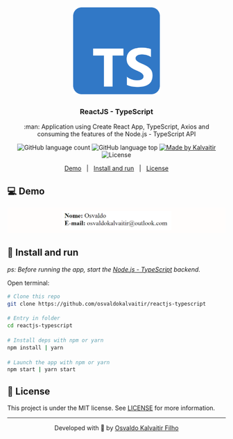 <h1 align="center">
    <img src="/.github/assets/logo.png"
    width="200px"
    alt="Logo" />
</h1>

<h3 align="center">
  ReactJS - TypeScript
</h3>

<p align="center">
  :man: Application using Create React App, TypeScript, Axios and consuming the features of the Node.js - TypeScript API
</p>

<p align="center">
  <img alt="GitHub language count" src="https://img.shields.io/github/languages/count/osvaldokalvaitir/reactjs-typescript.svg?color=00A83A">

  <img alt="GitHub language top" src="https://img.shields.io/github/languages/top/osvaldokalvaitir/reactjs-typescript.svg?color=00A83A">

  <a href="https://kalvaitir.com/">
    <img alt="Made by Kalvaitir" src="https://img.shields.io/badge/made%20by-Kalvaitir-00A83A">
  </a>

  <img alt="License" src="https://img.shields.io/badge/license-MIT-00A83A">
</p>

<p align="center">
  <a href="#computer-demo">Demo</a>&nbsp;&nbsp;&nbsp;|&nbsp;&nbsp;&nbsp;<a href="#wrench-install-and-run">Install and run</a>&nbsp;&nbsp;&nbsp;|&nbsp;&nbsp;&nbsp;<a href="#memo-license">License</a>
</p>

## :computer: Demo

![Demo](/.github/assets/demo.png)

## :wrench: Install and run

_ps: Before running the app, start the [Node.js - TypeScript](https://github.com/osvaldokalvaitir/nodejs-typescript) backend._

Open terminal:

```sh
# Clone this repo
git clone https://github.com/osvaldokalvaitir/reactjs-typescript

# Entry in folder
cd reactjs-typescript

# Install deps with npm or yarn
npm install | yarn

# Launch the app with npm or yarn
npm start | yarn start
```

## :memo: License

This project is under the MIT license. See [LICENSE](/LICENSE) for more information.

---

<p align="center">
Developed with 💚 by <a href="https://www.linkedin.com/in/osvaldokalvaitir">Osvaldo Kalvaitir Filho</a>
</p>
